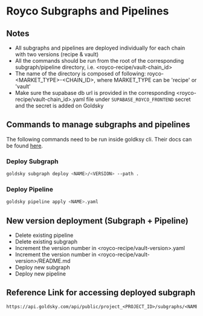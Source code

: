 # Royco Subgraphs and Pipelines

## Notes

- All subgraphs and pipelines are deployed individually for each chain with two versions (recipe & vault)
- All the commands should be run from the root of the corresponding subgraph/pipeline directory, i.e. <royco-recipe/vault-chain_id>
- The name of the directory is composed of following: royco-<MARKET_TYPE>-<CHAIN_ID>, where MARKET_TYPE can be 'recipe' or 'vault'
- Make sure the supabase db url is provided in the corresponding <royco-recipe/vault-chain_id>.yaml file under `SUPABASE_ROYCO_FRONTEND` secret and the secret is added on Goldsky

## Commands to manage subgraphs and pipelines

The following commands need to be run inside goldksy cli. Their docs can be found [here](https://docs.goldsky.com/introduction).

### Deploy Subgraph

```bash
goldsky subgraph deploy <NAME>/<VERSION> --path .
```

### Deploy Pipeline

```bash
goldsky pipeline apply <NAME>.yaml
```

## New version deployment (Subgraph + Pipeline)

- Delete existing pipeline
- Delete existing subgraph
- Increment the version number in <royco-recipe/vault-version>.yaml
- Increment the version number in <royco-recipe/vault-version>/README.md
- Deploy new subgraph
- Deploy new pipeline

## Reference Link for accessing deployed subgraph

```
https://api.goldsky.com/api/public/project_<PROJECT_ID>/subgraphs/<NAME>/<VERSION>/gn
```
